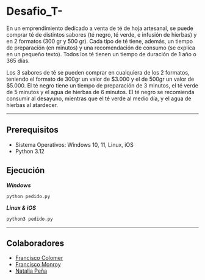 # Desafio_T-

En un emprendimiento dedicado a venta de té de hoja artesanal, se puede comprar té de
distintos sabores (té negro, té verde, e infusión de hierbas) y en 2 formatos (300 gr y 500 gr).
Cada tipo de té tiene, además, un tiempo de preparación (en minutos) y una recomendación
de consumo (se explica en un pequeño texto). Todos los té tienen un tiempo de duración de
1 año o 365 días.

Los 3 sabores de té se pueden comprar en cualquiera de los 2 formatos, teniendo el formato
de 300gr un valor de $3.000 y el de 500gr un valor de $5.000. El té negro tiene un tiempo de
preparación de 3 minutos, el té verde de 5 minutos y el agua de hierbas de 6 minutos. El té
negro se recomienda consumir al desayuno, mientras que el té verde al medio día, y el agua
de hierbas al atardecer.

------------------------------------------

## Prerequisitos

- Sistema Operativos: Windows 10, 11, Linux, iOS
- Python 3.12

## Ejecución

***Windows***

`python pedido.py`

***Linux & iOS***

`python3 pedido.py`



------------------------------------------

## Colaboradores
- [Francisco Colomer](https://github.com/Cy5k0) 
- [Francisco Monroy](https://github.com/fmonroy75)
- [Natalia Peña](https://github.com/StudentNPD)